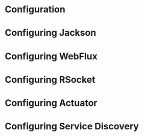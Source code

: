 # Configuration

# Configuring Jackson

# Configuring WebFlux

# Configuring RSocket

# Configuring Actuator

# Configuring Service Discovery